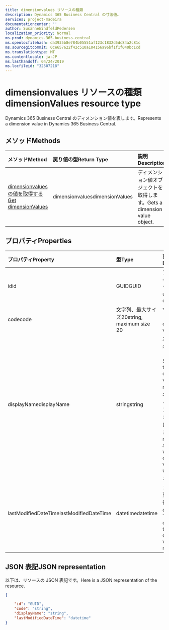 ```yaml
---
title: dimensionvalues リソースの種類
description: Dynamics 365 Business Central の寸法値。
services: project-madeira
documentationcenter: ''
author: SusanneWindfeldPedersen
localization_priority: Normal
ms.prod: dynamics-365-business-central
ms.openlocfilehash: da3935b8e784b05551af123c1832d5dc84a2c81c
ms.sourcegitcommit: 0ce657622f42c510a104156a96bf1f1f040bc1cd
ms.translationtype: MT
ms.contentlocale: ja-JP
ms.lasthandoff: 04/24/2019
ms.locfileid: "32507218"
---
```

# <a name="dimensionvalues-resource-type"></a><span data-ttu-id="91ea1-103">dimensionvalues リソースの種類</span><span class="sxs-lookup"><span data-stu-id="91ea1-103">dimensionValues resource type</span></span>
<span data-ttu-id="91ea1-104">Dynamics 365 Business Central のディメンション値を表します。</span><span class="sxs-lookup"><span data-stu-id="91ea1-104">Represents a dimension value in Dynamics 365 Business Central.</span></span>

## <a name="methods"></a><span data-ttu-id="91ea1-105">メソッド</span><span class="sxs-lookup"><span data-stu-id="91ea1-105">Methods</span></span>

| <span data-ttu-id="91ea1-106">メソッド</span><span class="sxs-lookup"><span data-stu-id="91ea1-106">Method</span></span>       | <span data-ttu-id="91ea1-107">戻り値の型</span><span class="sxs-lookup"><span data-stu-id="91ea1-107">Return Type</span></span>  |<span data-ttu-id="91ea1-108">説明</span><span class="sxs-lookup"><span data-stu-id="91ea1-108">Description</span></span>                   |
|:-------------|:-------------|:-----------------------------|
|[<span data-ttu-id="91ea1-109">dimensionvalues の値を取得する</span><span class="sxs-lookup"><span data-stu-id="91ea1-109">Get dimensionValues</span></span>](../api/dynamics-dimensionvalue-get.md)|<span data-ttu-id="91ea1-110">dimensionvalues</span><span class="sxs-lookup"><span data-stu-id="91ea1-110">dimensionValues</span></span>|<span data-ttu-id="91ea1-111">ディメンション値オブジェクトを取得します。</span><span class="sxs-lookup"><span data-stu-id="91ea1-111">Gets a dimension value object.</span></span>|


## <a name="properties"></a><span data-ttu-id="91ea1-112">プロパティ</span><span class="sxs-lookup"><span data-stu-id="91ea1-112">Properties</span></span>
| <span data-ttu-id="91ea1-113">プロパティ</span><span class="sxs-lookup"><span data-stu-id="91ea1-113">Property</span></span>           | <span data-ttu-id="91ea1-114">型</span><span class="sxs-lookup"><span data-stu-id="91ea1-114">Type</span></span>                  |<span data-ttu-id="91ea1-115">説明</span><span class="sxs-lookup"><span data-stu-id="91ea1-115">Description</span></span>                                        |
|:-------------------|:----------------------|:--------------------------------------------------|
|<span data-ttu-id="91ea1-116">id</span><span class="sxs-lookup"><span data-stu-id="91ea1-116">id</span></span>                  |<span data-ttu-id="91ea1-117">GUID</span><span class="sxs-lookup"><span data-stu-id="91ea1-117">GUID</span></span>                   |<span data-ttu-id="91ea1-118">アイテムの一意の ID です。</span><span class="sxs-lookup"><span data-stu-id="91ea1-118">The unique ID of the item.</span></span>                         |
|<span data-ttu-id="91ea1-119">code</span><span class="sxs-lookup"><span data-stu-id="91ea1-119">code</span></span>                |<span data-ttu-id="91ea1-120">文字列、最大サイズ20</span><span class="sxs-lookup"><span data-stu-id="91ea1-120">string, maximum size 20</span></span>|<span data-ttu-id="91ea1-121">寸法値コード。</span><span class="sxs-lookup"><span data-stu-id="91ea1-121">The dimension value code.</span></span>                          |
|<span data-ttu-id="91ea1-122">displayName</span><span class="sxs-lookup"><span data-stu-id="91ea1-122">displayName</span></span>         |<span data-ttu-id="91ea1-123">string</span><span class="sxs-lookup"><span data-stu-id="91ea1-123">string</span></span>                 |<span data-ttu-id="91ea1-124">次元の値の名前を指定します。</span><span class="sxs-lookup"><span data-stu-id="91ea1-124">Specifies the dimension value's name.</span></span> <span data-ttu-id="91ea1-125">この名前は、ディメンション値が使用される場所に表示されます。</span><span class="sxs-lookup"><span data-stu-id="91ea1-125">This name will appear where the dimension value is used.</span></span>|
|<span data-ttu-id="91ea1-126">lastModifiedDateTime</span><span class="sxs-lookup"><span data-stu-id="91ea1-126">lastModifiedDateTime</span></span>|<span data-ttu-id="91ea1-127">datetime</span><span class="sxs-lookup"><span data-stu-id="91ea1-127">datetime</span></span>               |<span data-ttu-id="91ea1-128">ディメンション値が変更された最後の datetime。</span><span class="sxs-lookup"><span data-stu-id="91ea1-128">The last datetime the dimension value was modified.</span></span>|  


## <a name="json-representation"></a><span data-ttu-id="91ea1-129">JSON 表記</span><span class="sxs-lookup"><span data-stu-id="91ea1-129">JSON representation</span></span>

<span data-ttu-id="91ea1-130">以下は、リソースの JSON 表記です。</span><span class="sxs-lookup"><span data-stu-id="91ea1-130">Here is a JSON representation of the resource.</span></span>


```json
{

    "id": "GUID",
    "code": "string",
    "displayName": "string",
    "lastModifiedDateTime": "datetime"
}
```


